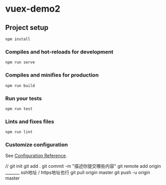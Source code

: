 # vuex-demo2

## Project setup
```
npm install
```

### Compiles and hot-reloads for development
```
npm run serve
```

### Compiles and minifies for production
```
npm run build
```

### Run your tests
```
npm run test
```

### Lints and fixes files
```
npm run lint
```

### Customize configuration
See [Configuration Reference](https://cli.vuejs.org/config/).

// 
git init
git add .
git commit -m "描述你提交哪些内容"
git remote add origin _______ ssh地址 / https地址也行
git pull origin master
git push -u origin master
